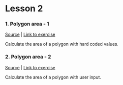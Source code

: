 # Lesson 2

### 1. Polygon area - 1
[Source](./polygon_area_1.cs) | [Link to exercise](http://fsr.github.io/csharp-lessons/exercises/02_calculate_polygon_area_1.html)

Calculate the area of a polygon with hard coded values.

### 2. Polygon area - 2
[Source](./polygon_area_2.cs) | [Link to exercise](http://fsr.github.io/csharp-lessons/exercises/03_calculate_polygon_area_2.html)

Calculate the area of a polygon with user input.